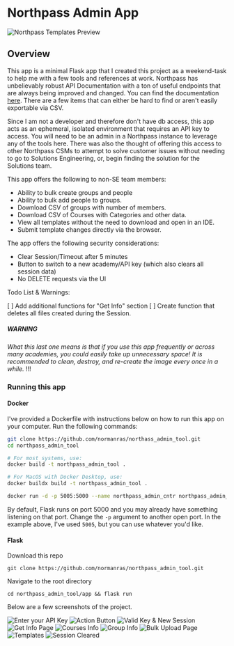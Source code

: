 <p align="center">
  <h1> Northpass Admin App </h1>
  <img src="./imgs/northpass_admin_app.gif?raw=true" alt="Northpass Templates Preview">
</p>

## Overview

This app is a minimal Flask app that I created this project as a weekend-task to help me with a few tools and references at work. Northpass has unbelievably robust API Documentation with a ton of useful endpoints that are always being improved and changed. You can find the documentation [here](https://developers.northpass.com). There are a few items that can either be hard to find or aren't easily exportable via CSV.

Since I am not a developer and therefore don't have db access, this app acts as an ephemeral, isolated environment that
requires an API key to access. You will need to be an admin in a Northpass instance to leverage any of the tools here.
There was also the thought of offering this access to other Northpass CSMs to attempt to solve customer issues without
needing to go to Solutions Engineering, or, begin finding the solution for the Solutions team.

This app offers the following to non-SE team members:

* Ability to bulk create groups and people
* Ability to bulk add people to groups.
* Download CSV of groups with number of members.
* Download CSV of Courses with Categories and other data.
* View all templates without the need to download and open in an IDE.
* Submit template changes directly via the browser.

The app offers the following security considerations:

* Clear Session/Timeout after 5 minutes
* Button to switch to a new academy/API key (which also clears all session data)
* No DELETE requests via the UI

Todo List & Warnings:

[ ] Add additional functions for "Get Info" section
[ ] Create function that deletes all files created during the Session.

##### WARNING

*What this last one means is that if you use this app frequently or across many academies, you could easily take up unnecessary space! It is recommended to clean, destroy, and re-create the image every once in a while.* !!!

### Running this app

#### Docker

I've provided a Dockerfile with instructions below on how to run this app on your computer. Run the following commands:

```bash
git clone https://github.com/normanras/northass_admin_tool.git
cd northpass_admin_tool

# For most systems, use:
docker build -t northpass_admin_tool .

# For MacOS with Docker Desktop, use:
docker buildx build -t northpass_admin_tool .

docker run -d -p 5005:5000 --name northpass_admin_cntr northpass_admin_tool
```

By default, Flask runs on port 5000 and you may already have something listening on that port. Change the `-p` argument to another open port. In the example above, I've used `5005`, but you can use whatever you'd like.


#### Flask

Download this repo

`git clone https://github.com/normanras/northpass_admin_tool.git`

Navigate to the root directory

`cd northpass_admin_tool/app && flask run`

Below are a few screenshots of the project.

![Enter your API Key](./imgs/homepage-key.png)
![Action Button](./imgs/homepage-action-button.png)
![Valid Key & New Session](./imgs/homepage-login.png)
![Get Info Page](./imgs/get-info.png)
![Courses Info](./imgs/courses.png)
![Group Info](./imgs/groups.png)
![Bulk Upload Page](./imgs/bulk-upload.png)
![Templates](./imgs/templates.png)
![Session Cleared](./imgs/session-cleared.png)
